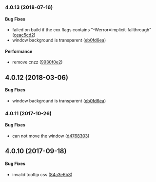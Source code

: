 <a name="4.0.13"></a>
### 4.0.13 (2018-07-16)


#### Bug Fixes

*   failed on build if the cxx flags contains "-Werror=implicit-fallthrough" ([ceac5cd2](https://github.com/linuxdeepin/deepin-appstore/commit/ceac5cd20c259f4b86c006c4909a14a6ab070f2b))
*   window background is transparent ([eb0fd6ea](https://github.com/linuxdeepin/deepin-appstore/commit/eb0fd6ea3c17df2612dfdd134a28c09ec23e5980))

#### Performance

*   remove cnzz ([9930f0e2](https://github.com/linuxdeepin/deepin-appstore/commit/9930f0e2e77016b3ae142e07e0eac9c2c8ecb672))



<a name="4.0.12"></a>
## 4.0.12 (2018-03-06)


#### Bug Fixes

*   window background is transparent ([eb0fd6ea](https://github.com/linuxdeepin/deepin-appstore/commit/eb0fd6ea3c17df2612dfdd134a28c09ec23e5980))



<a name="4.0.11"></a>
### 4.0.11 (2017-10-26)


#### Bug Fixes

*   can not move the window ([d4768303](https://github.com/linuxdeepin/deepin-appstore/commit/d4768303dadf0ec44331d3cdc39e4809bc53a375))



<a name="4.0.10"></a>
## 4.0.10 (2017-09-18)


#### Bug Fixes

*   invalid tooltip css ([84a3e6b8](https://github.com/linuxdeepin/deepin-appstore/commit/84a3e6b8e2777bc491e37c9ca165a063539fe06b))

